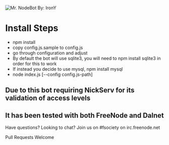 ![Mr. NodeBot](https://cdn.irony.online/bot.png)
By: IronY

# Install Steps

-   npm install
-   copy config.js.sample to config.js
-   go through configuration and adjust
-   By default the bot will use sqlite3, you will need to npm install sqlite3 in order for this to work
-   If instead you decide to use mysql, npm install mysql
-   node index.js [--config config.js-path]

## Due to this bot requiring NickServ for its validation of access levels

## It has been tested with both FreeNode and Dalnet

Have questions? Looking to chat? Join us on #fsociety on irc.freenode.net

Pull Requests Welcome
